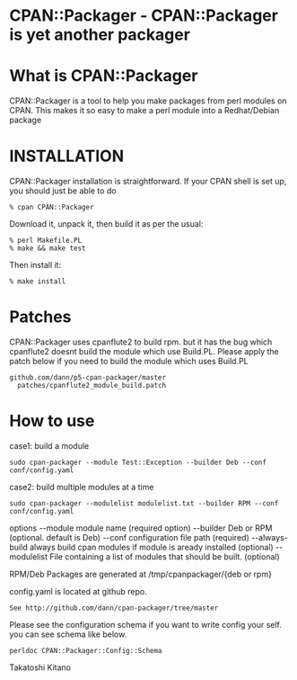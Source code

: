CPAN::Packager - CPAN::Packager is yet another packager
======================================================

What is CPAN::Packager
=======================
CPAN::Packager is a tool to help you make packages from perl modules on CPAN.
This makes it so easy to make a perl module into a Redhat/Debian package


INSTALLATION
============
CPAN::Packager installation is straightforward. If your CPAN shell is set up,
you should just be able to do

    % cpan CPAN::Packager

Download it, unpack it, then build it as per the usual:

    % perl Makefile.PL
    % make && make test

Then install it:

    % make install

Patches
==========
CPAN::Packager uses cpanflute2 to build rpm.
but it has the bug which cpanflute2 doesnt build the module which use Build.PL.
Please apply the patch below if you need to build the module which uses Build.PL

    github.com/dann/p5-cpan-packager/master
      patches/cpanflute2_module_build.patch

How to use
==============
case1: build a module

    sudo cpan-packager --module Test::Exception --builder Deb --conf conf/config.yaml 

case2: build multiple modules at a time 

    sudo cpan-packager --modulelist modulelist.txt --builder RPM --conf conf/config.yaml 

options
    --module         module name (required option)
    --builder        Deb or RPM (optional. default is Deb)
    --conf           configuration file path (required)
    --always-build   always build cpan modules if module is aready installed (optional)
    --modulelist     File containing a list of modules that should be built. (optional)

RPM/Deb Packages are generated at /tmp/cpanpackager/{deb or rpm}

config.yaml is located at github repo.

    See http://github.com/dann/cpan-packager/tree/master

Please see the configuration schema if you want to write config your self.
you can see schema like below.

    perldoc CPAN::Packager::Config::Schema

Takatoshi Kitano


